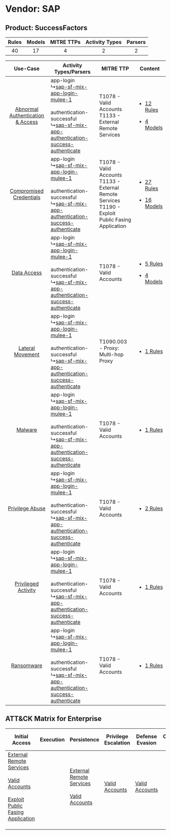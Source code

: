 Vendor: SAP
===========
Product: SuccessFactors
-----------------------
| Rules | Models | MITRE TTPs | Activity Types | Parsers |
|:-----:|:------:|:----------:|:--------------:|:-------:|
|  40   |   17   |     4      |       2        |    2    |

|    Use-Case    | Activity Types/Parsers    | MITRE TTP    | Content    |
|:----:| ---- | ---- | ---- |
| [Abnormal Authentication & Access](../../../UseCases/uc_abnormal_authentication_&_access.md) |  app-login<br> ↳[sap-sf-mix-app-login-mulee-1](Ps/pC_sapsfmixapploginmulee1.md)<br><br> authentication-successful<br> ↳[sap-sf-mix-app-authentication-success-authenticate](Ps/pC_sapsfmixappauthenticationsuccessauthenticate.md)<br> | T1078 - Valid Accounts<br>T1133 - External Remote Services<br>    | [<ul><li>12 Rules</li></ul><ul><li>4 Models</li></ul>](RM/r_m_sap_successfactors_Abnormal_Authentication_&_Access.md) |
|          [Compromised Credentials](../../../UseCases/uc_compromised_credentials.md)          |  app-login<br> ↳[sap-sf-mix-app-login-mulee-1](Ps/pC_sapsfmixapploginmulee1.md)<br><br> authentication-successful<br> ↳[sap-sf-mix-app-authentication-success-authenticate](Ps/pC_sapsfmixappauthenticationsuccessauthenticate.md)<br> | T1078 - Valid Accounts<br>T1133 - External Remote Services<br>T1190 - Exploit Public Fasing Application<br> | [<ul><li>27 Rules</li></ul><ul><li>16 Models</li></ul>](RM/r_m_sap_successfactors_Compromised_Credentials.md)         |
|    [Data Access](../../../UseCases/uc_data_access.md)    |  app-login<br> ↳[sap-sf-mix-app-login-mulee-1](Ps/pC_sapsfmixapploginmulee1.md)<br><br> authentication-successful<br> ↳[sap-sf-mix-app-authentication-success-authenticate](Ps/pC_sapsfmixappauthenticationsuccessauthenticate.md)<br> | T1078 - Valid Accounts<br>    | [<ul><li>5 Rules</li></ul><ul><li>4 Models</li></ul>](RM/r_m_sap_successfactors_Data_Access.md)    |
|    [Lateral Movement](../../../UseCases/uc_lateral_movement.md)    |  app-login<br> ↳[sap-sf-mix-app-login-mulee-1](Ps/pC_sapsfmixapploginmulee1.md)<br><br> authentication-successful<br> ↳[sap-sf-mix-app-authentication-success-authenticate](Ps/pC_sapsfmixappauthenticationsuccessauthenticate.md)<br> | T1090.003 - Proxy: Multi-hop Proxy<br>    | [<ul><li>1 Rules</li></ul>](RM/r_m_sap_successfactors_Lateral_Movement.md)    |
|    [Malware](../../../UseCases/uc_malware.md)    |  app-login<br> ↳[sap-sf-mix-app-login-mulee-1](Ps/pC_sapsfmixapploginmulee1.md)<br><br> authentication-successful<br> ↳[sap-sf-mix-app-authentication-success-authenticate](Ps/pC_sapsfmixappauthenticationsuccessauthenticate.md)<br> | T1078 - Valid Accounts<br>    | [<ul><li>1 Rules</li></ul>](RM/r_m_sap_successfactors_Malware.md)    |
|    [Privilege Abuse](../../../UseCases/uc_privilege_abuse.md)    |  app-login<br> ↳[sap-sf-mix-app-login-mulee-1](Ps/pC_sapsfmixapploginmulee1.md)<br><br> authentication-successful<br> ↳[sap-sf-mix-app-authentication-success-authenticate](Ps/pC_sapsfmixappauthenticationsuccessauthenticate.md)<br> | T1078 - Valid Accounts<br>    | [<ul><li>2 Rules</li></ul>](RM/r_m_sap_successfactors_Privilege_Abuse.md)    |
|    [Privileged Activity](../../../UseCases/uc_privileged_activity.md)    |  app-login<br> ↳[sap-sf-mix-app-login-mulee-1](Ps/pC_sapsfmixapploginmulee1.md)<br><br> authentication-successful<br> ↳[sap-sf-mix-app-authentication-success-authenticate](Ps/pC_sapsfmixappauthenticationsuccessauthenticate.md)<br> | T1078 - Valid Accounts<br>    | [<ul><li>1 Rules</li></ul>](RM/r_m_sap_successfactors_Privileged_Activity.md)    |
|    [Ransomware](../../../UseCases/uc_ransomware.md)    |  app-login<br> ↳[sap-sf-mix-app-login-mulee-1](Ps/pC_sapsfmixapploginmulee1.md)<br><br> authentication-successful<br> ↳[sap-sf-mix-app-authentication-success-authenticate](Ps/pC_sapsfmixappauthenticationsuccessauthenticate.md)<br> | T1078 - Valid Accounts<br>    | [<ul><li>1 Rules</li></ul>](RM/r_m_sap_successfactors_Ransomware.md)    |

ATT&CK Matrix for Enterprise
----------------------------
| Initial Access                                                                                                                                                                                                                         | Execution | Persistence                                                                                                                                      | Privilege Escalation                                                | Defense Evasion                                                     | Credential Access | Discovery | Lateral Movement | Collection | Command and Control                                                                                                                       | Exfiltration | Impact |
| -------------------------------------------------------------------------------------------------------------------------------------------------------------------------------------------------------------------------------------- | --------- | ------------------------------------------------------------------------------------------------------------------------------------------------ | ------------------------------------------------------------------- | ------------------------------------------------------------------- | ----------------- | --------- | ---------------- | ---------- | ----------------------------------------------------------------------------------------------------------------------------------------- | ------------ | ------ |
| [External Remote Services](https://attack.mitre.org/techniques/T1133)<br><br>[Valid Accounts](https://attack.mitre.org/techniques/T1078)<br><br>[Exploit Public Fasing Application](https://attack.mitre.org/techniques/T1190)<br><br> |           | [External Remote Services](https://attack.mitre.org/techniques/T1133)<br><br>[Valid Accounts](https://attack.mitre.org/techniques/T1078)<br><br> | [Valid Accounts](https://attack.mitre.org/techniques/T1078)<br><br> | [Valid Accounts](https://attack.mitre.org/techniques/T1078)<br><br> |                   |           |                  |            | [Proxy: Multi-hop Proxy](https://attack.mitre.org/techniques/T1090/003)<br><br>[Proxy](https://attack.mitre.org/techniques/T1090)<br><br> |              |        |
